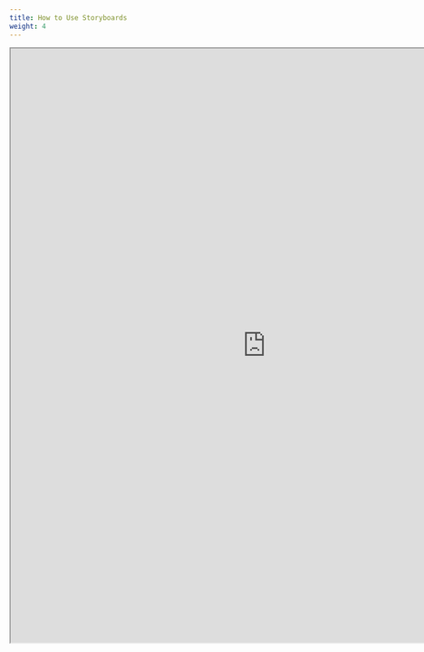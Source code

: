 ```yaml
---
title: How to Use Storyboards
weight: 4
---
```


<iframe src="https://docs.google.com/document/d/e/2PACX-1vSWJNm8AAxxuhpqHUKQxpyuygiHbRQutaCKQ9RXGNTjzobK3VZVP9bILznBpXzXZFXNXwmgkSuEBOMS/pub?embedded=true" width="900" height="1050"></iframe>